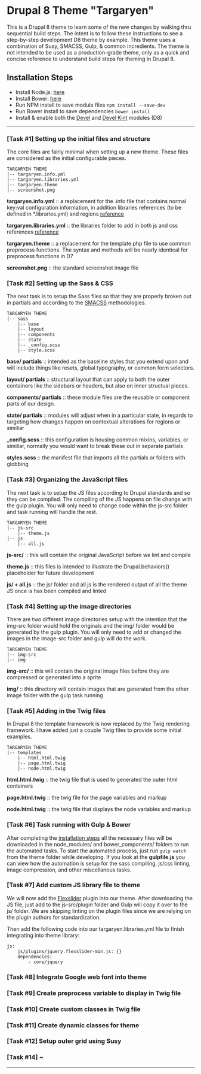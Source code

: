 # Drupal 8 Theme "Targaryen"
This is a Drupal 8 theme to learn some of the new changes by walking thru sequential build steps. The intent is to follow these instructions to see a step-by-step development D8 theme by example. This theme uses a combination of Susy, SMACSS, Gulp, & common incredients. The theme is not intended to be used as a production-grade theme, only as a quick and concise reference to understand build steps for theming in Drupal 8.

## Installation Steps 
  
* Install Node.js: [here](https://nodejs.org/) 
* Install Bower: [here](http://bower.io/)
* Run NPM install to save module files ```npm install --save-dev```
* Run Bower install to save dependencies ```bower install```
* Install & enable both the [Devel](https://www.drupal.org/project/devel) and [Devel Kint](https://www.drupal.org/project/devel) modules (D8)


- - - - - - - - - - - - - - - - - -  

### [Task #1] Setting up the initial files and structure

The core files are fairly minimal when setting up a new theme. These files are considered as the initial configurable pieces.   

```
TARGARYEN THEME
|-- targaryen.info.yml
|-- targaryen.libraries.yml 
|-- targaryen.theme
|-- screenshot.png 
```

**targaryen.info.yml** :: a replacement for the .info file that contains normal key:val configuration information, in addition libraries references (to be defined in *.libraries.yml) and regions [reference](https://www.drupal.org/node/2349827)

**targaryen.libraries.yml** :: the libraries folder to add in both js and css references [reference](https://www.drupal.org/theme-guide/8/assets)
 
**targaryen.theme** :: a replacement for the template.php file to use common preprocess functions. The syntax and methods will be nearly identical for preprocess functions in D7 

**screenshot.png** :: the standard screenshot image file


### [Task #2] Setting up the Sass & CSS

The next task is to setup the Sass files so that they are properly broken out in partials and according to the [SMACSS](https://smacss.com/) methodologies. 

```
TARGARYEN THEME
|-- sass
  	|-- base
	|-- layout
	|-- components
	|-- state
  	|-- _config.scss
  	|-- style.scss
``` 

**base/ partials** :: intended as the baseline styles that you extend upon and will include things like resets, global typography, or common form selectors. 

**layout/ partials** :: structural layout that can apply to both the outer containers like the sidebars or headers, but also on inner structual pieces. 

**components/ partials** :: these module files are the reusable or component parts of our design. 

**state/ partials** :: modules will adjust when in a particular state, in regards to targeting how changes happen on contextual alterations for regions or similiar  

**_config.scss** :: this configuration is housing common mixins, variables, or similiar, normally you would want to break these out in separate partials

**styles.scss** :: the manifest file that imports all the partials or folders with globbing 


### [Task #3] Organizing the JavaScript files

The next task is to setup the JS files according to Drupal standards and so they can be compiled. The compiling of the JS happens on file change with the gulp plugin. You will only need to change code within the js-src folder and task running will handle the rest. 

```
TARGARYEN THEME
|-- js-src
  	|-- theme.js
|-- js
  	|-- all.js
``` 

**js-src/** :: this will contain the original JavaScript before we lint and compile 

**theme.js** :: this files is intended to illustrate the Drupal.behaviors() placeholder for future development 

**js/ + all.js** :: the js/ folder and all.js is the rendered output of all the theme JS once is has been compiled and linted 


### [Task #4] Setting up the image directories

There are two different image directories setup with the intention that the img-src folder would hold the originals and the img/ folder would be generated by the gulp plugin. You will only need to add or changed the images in the image-src folder and gulp will do the work. 

```
TARGARYEN THEME
|-- img-src
|-- img
``` 

**img-src/** :: this will contain the original image files before they are compressed or generated into a sprite

**img/** :: this directory will contain images that are generated from the other image folder with the gulp task running 


### [Task #5] Adding in the Twig files

In Drupal 8 the template framework is now replaced by the Twig rendering framework. I have added just a couple Twig files to provide some initial examples. 

```
TARGARYEN THEME
|-- templates
	|-- html.html.twig
	|-- page.html.twig
	|-- node.html.twig
``` 

**html.html.twig** :: the twig file that is used to generated the outer html containers 

**page.html.twig** :: the twig file for the page variables and markup

**node.html.twig** :: the twig file that displays the node variables and markup

### [Task #6] Task running with Gulp & Bower

After completing the [installation steps](#installation-steps) all the necessary files will be downloaded in the node\_modules/ and bower\_components/ folders to run the automated tasks. To start the automated process, just run ```gulp watch``` from the theme folder while developing. If you look at the **gulpfile.js** you can view how the automation is setup for the sass compiling, js/css linting, image compression, and other miscellanous tasks.   


### [Task #7] Add custom JS library file to theme 

We will now add the [Flexslider](http://www.woothemes.com/flexslider/) plugin into our theme. After downloading the JS file, just add to the js-src/plugin folder and Gulp will copy it over to the js/ folder. We are skipping linting on the plugin files since we are relying on the plugin authors for standardization. 

Then add the following code into our targaryen.libraries.yml file to finish integrating into theme library: 

```
js:
	js/plugins/jquery.flexslider-min.js: {}
	dependencies:
		- core/jquery
``` 

### [Task #8] Integrate Google web font into theme




### [Task #9] Create preprocess variable to display in Twig file


### [Task #10] Create custom classes in Twig file


### [Task #11] Create dynamic classes for theme


### [Task #12] Setup outer grid using Susy 


### [Task #14] ~ 



- - - - - - - - - - - - - - - - - -  


<!-- ![alt text](http://media2.popsugar-assets.com/files/2014/07/16/768/n/1922283/e2c7361ce77fc14c_drogonktb08g.xxxlarge/i/Oh-your-kids-rambunctious-Daenerys-Targaryen-tries-tame-dragons.gif  "dragon")  -->







